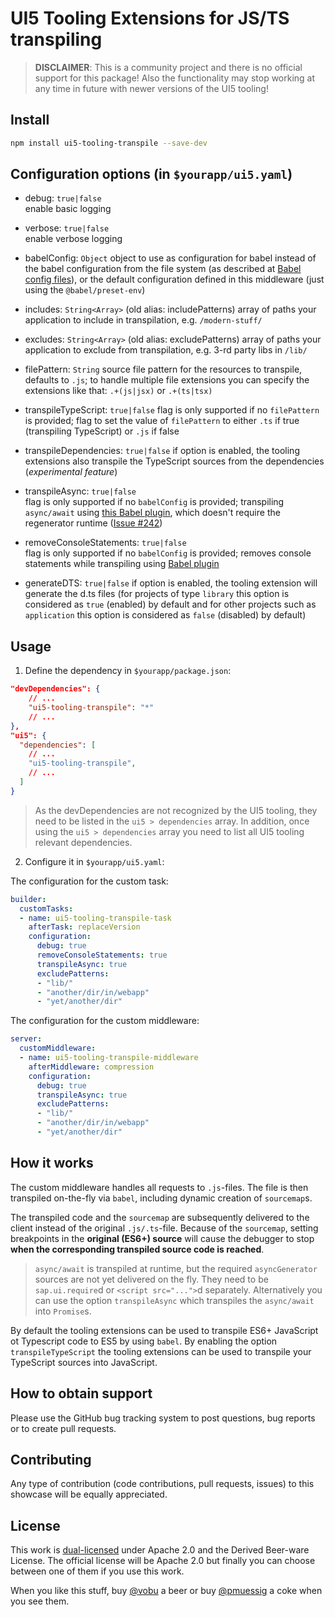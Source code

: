 # UI5 Tooling Extensions for JS/TS transpiling

> **DISCLAIMER**: This is a community project and there is no official support for this package! Also the functionality may stop working at any time in future with newer versions of the UI5 tooling!

## Install

```bash
npm install ui5-tooling-transpile --save-dev
```

## Configuration options (in `$yourapp/ui5.yaml`)

- debug: `true|false`  
  enable basic logging

- verbose: `true|false`  
  enable verbose logging

- babelConfig: `Object`
  object to use as configuration for babel instead of the babel configuration from the file system (as described at [Babel config files](https://babeljs.io/docs/en/config-files)), or the default configuration defined in this middleware (just using the `@babel/preset-env`)

- includes: `String<Array>` (old alias: includePatterns)
  array of paths your application to include in transpilation, e.g. `/modern-stuff/`

- excludes: `String<Array>` (old alias: excludePatterns)
  array of paths your application to exclude from transpilation, e.g. 3-rd party libs in `/lib/`

- filePattern: `String`
  source file pattern for the resources to transpile, defaults to `.js`; to handle multiple file extensions you can specify the extensions like that: `.+(js|jsx)` or `.+(ts|tsx)`

- transpileTypeScript: `true|false`
  flag is only supported if no `filePattern` is provided; flag to set the value of `filePattern` to either `.ts` if true (transpiling TypeScript) or `.js` if false

- transpileDependencies: `true|false`
  if option is enabled, the tooling extensions also transpile the TypeScript sources from the dependencies (*experimental feature*)

- transpileAsync: `true|false`  
  flag is only supported if no `babelConfig` is provided; transpiling `async/await` using [this Babel plugin](https://www.npmjs.com/package/babel-plugin-transform-async-to-promises), which doesn't require the regenerator runtime ([Issue #242](https://github.com/petermuessig/ui5-ecosystem-showcase/issues/242))

- removeConsoleStatements: `true|false`  
  flag is only supported if no `babelConfig` is provided; removes console statements while transpiling using [Babel plugin](https://babeljs.io/docs/en/babel-plugin-transform-remove-console)

- generateDTS: `true|false`
  if option is enabled, the tooling extension will generate the d.ts files (for projects of type `library` this option is considered as `true` (enabled) by default and for other projects such as `application` this option is considered as `false` (disabled) by default)

## Usage

1. Define the dependency in `$yourapp/package.json`:

```json
"devDependencies": {
    // ...
    "ui5-tooling-transpile": "*"
    // ...
},
"ui5": {
  "dependencies": [
    // ...
    "ui5-tooling-transpile",
    // ...
  ]
}
```

> As the devDependencies are not recognized by the UI5 tooling, they need to be listed in the `ui5 > dependencies` array. In addition, once using the `ui5 > dependencies` array you need to list all UI5 tooling relevant dependencies.

2. Configure it in `$yourapp/ui5.yaml`:

The configuration for the custom task:

```yaml
builder:
  customTasks:
  - name: ui5-tooling-transpile-task
    afterTask: replaceVersion
    configuration:
      debug: true
      removeConsoleStatements: true
      transpileAsync: true
      excludePatterns:
      - "lib/"
      - "another/dir/in/webapp"
      - "yet/another/dir"
```

The configuration for the custom middleware:

```yaml
server:
  customMiddleware:
  - name: ui5-tooling-transpile-middleware
    afterMiddleware: compression
    configuration:
      debug: true
      transpileAsync: true
      excludePatterns:
      - "lib/"
      - "another/dir/in/webapp"
      - "yet/another/dir"
```

## How it works

The custom middleware handles all requests to `.js`-files. The file is then transpiled on-the-fly via `babel`, including dynamic creation of `sourcemap`s.

The transpiled code and the `sourcemap` are subsequently delivered to the client instead of the original `.js/.ts`-file. Because of the `sourcemap`, setting breakpoints in the **original (ES6+) source** will cause the debugger to stop **when the corresponding transpiled source code is reached**.

> `async/await` is transpiled at runtime, but the required `asyncGenerator` sources are not yet delivered on the fly. They need to be `sap.ui.require`d or `<script src="...">`d separately. Alternatively you can use the option `transpileAsync` which transpiles the `async/await` into `Promise`s.

By default the tooling extensions can be used to transpile ES6+ JavaScript ot Typescript code to ES5 by using `babel`. By enabling the option `transpileTypeScript` the tooling extensions can be used to transpile your TypeScript sources into JavaScript.

## How to obtain support

Please use the GitHub bug tracking system to post questions, bug reports or to create pull requests.

## Contributing

Any type of contribution (code contributions, pull requests, issues) to this showcase will be equally appreciated.

## License

This work is [dual-licensed](../../LICENSE) under Apache 2.0 and the Derived Beer-ware License. The official license will be Apache 2.0 but finally you can choose between one of them if you use this work.

When you like this stuff, buy [@vobu](https://twitter.com/vobu) a beer or buy [@pmuessig](https://twitter.com/pmuessig) a coke when you see them.

